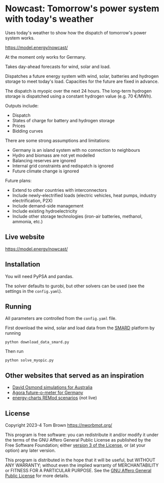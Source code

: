 
# Nowcast: Tomorrow's power system with today's weather

Uses today's weather to show how the dispatch of tomorrow's power
system works.

<https://model.energy/nowcast/>

At the moment only works for Germany.

Takes day-ahead forecasts for wind, solar and load.

Dispatches a future energy system with wind, solar, batteries and
hydrogen storage to meet today's load. Capacities for the future are
fixed in advance.

The dispatch is myopic over the next 24 hours. The long-term hydrogen
storage is dispatched using a constant hydrogen value (e.g. 70 €/MWh).

Outputs include:

- Dispatch
- States of charge for battery and hydrogen storage
- Prices
- Bidding curves

There are some strong assumptions and limitations:

- Germany is an island system with no connection to neighbours
- Hydro and biomass are not yet modelled
- Balancing reserves are ignored
- Internal grid constraints and redispatch is ignored
- Future climate change is ignored


Future plans:

- Extend to other countries with interconnectors
- Include newly-electrified loads (electric vehicles, heat pumps, industry electrification, P2X)
- Include demand-side management
- Include existing hydroelectricity
- Include other storage technologies (iron-air batteries, methanol, ammonia, etc.)

## Live website

<https://model.energy/nowcast/>

## Installation

You will need PyPSA and pandas.

The solver defaults to gurobi, but other solvers can be used (see the
settings in the `config.yaml`).

## Running

All parameters are controlled from the `config.yaml` file.

First download the wind, solar and load data from the
[SMARD](https://www.smard.de/) platform by running

	python download_data_smard.py

Then run

	python solve_myopic.py


## Other websites that served as an inspiration

- [David Osmond simulations for Australia](https://reneweconomy.com.au/a-near-100-per-cent-renewables-grid-is-well-within-reach-and-with-little-storage/)
- [Agora future-o-meter for Germany](https://www.agora-energiewende.de/service/agorameter)
- [energy-charts REMod scenarios](https://www.energy-charts.info/charts/remod_installed_power/chart.htm?l=en&c=DE) (not live)


## License

Copyright 2023-4 Tom Brown <https://nworbmot.org/>

This program is free software: you can redistribute it and/or modify
it under the terms of the GNU Affero General Public License as
published by the Free Software Foundation; either [version 3 of the
License](LICENSE.txt), or (at your option) any later version.

This program is distributed in the hope that it will be useful, but
WITHOUT ANY WARRANTY; without even the implied warranty of
MERCHANTABILITY or FITNESS FOR A PARTICULAR PURPOSE.  See the [GNU
Affero General Public License](LICENSE.txt) for more details.
